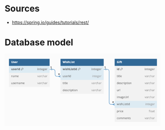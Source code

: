 # Sources
- https://spring.io/guides/tutorials/rest/

# Database model

![img_1.png](images/img_1.png)